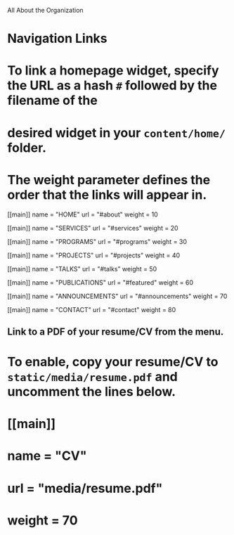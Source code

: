 All About the Organization

# Navigation Links
#   To link a homepage widget, specify the URL as a hash `#` followed by the filename of the
#     desired widget in your `content/home/` folder.
#   The weight parameter defines the order that the links will appear in.

[[main]]
  name = "HOME"
  url = "#about"
  weight = 10

[[main]]
  name = "SERVICES"
  url = "#services"
  weight = 20
  
[[main]]
  name = "PROGRAMS"
  url = "#programs"
  weight = 30

[[main]]
  name = "PROJECTS"
  url = "#projects"
  weight = 40

[[main]]
  name = "TALKS"
  url = "#talks"
  weight = 50

[[main]]
  name = "PUBLICATIONS"
  url = "#featured"
  weight = 60
  
[[main]]
  name = "ANNOUNCEMENTS"
  url = "#announcements"
  weight = 70

[[main]]
  name = "CONTACT"
  url = "#contact"
  weight = 80

## Link to a PDF of your resume/CV from the menu.
# To enable, copy your resume/CV to `static/media/resume.pdf` and uncomment the lines below.
# [[main]]
#    name = "CV"
#    url = "media/resume.pdf"
#    weight = 70
